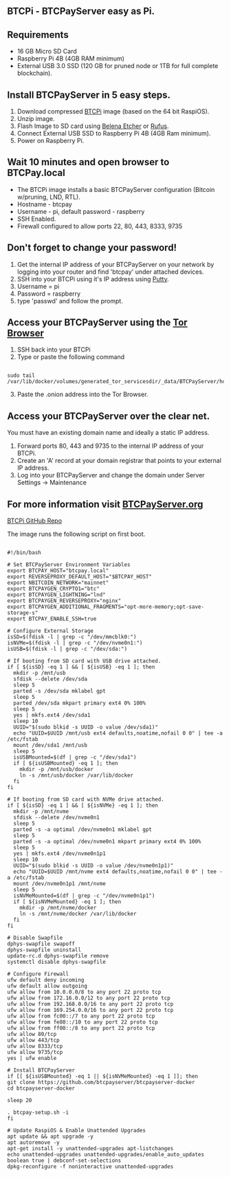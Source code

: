 ## BTCPi - BTCPayServer easy as Pi.

## Requirements 
- 16 GB Micro SD Card
- Raspberry Pi 4B (4GB RAM minimum)
- External USB 3.0 SSD (120 GB for pruned node or 1TB for full complete blockchain).  

## Install BTCPayServer in 5 easy steps. 
1. Download compressed [BTCPi](https://gateway.pinata.cloud/ipfs/QmeBKLyw9UDVf1QVpa8Y2XGkZm7LzXYeZqhJWGcBp8NvJb) image (based on the 64 bit RaspiOS).
2. Unzip image. 
3. Flash Image to SD card using [Belena Etcher](https://www.balena.io/etcher/) or [Rufus](https://rufus.ie/en/). 
4. Connect External USB SSD to Raspberry Pi 4B (4GB Ram minimum). 
5. Power on Raspberry Pi. 

## Wait 10 minutes and open browser to BTCPay.local

- The BTCPi image installs a basic BTCPayServer configuration (Bitcoin w/pruning, LND, RTL). 
- Hostname - btcpay
- Username - pi, default password - raspberry
- SSH Enabled. 
- Firewall configured to allow ports 22, 80, 443, 8333, 9735

## Don't forget to change your password!
1. Get the internal IP address of your BTCPayServer on your network by logging into your router and find 'btcpay' under attached devices. 
1. SSH into your BTCPi using it's IP address using [Putty](https://the.earth.li/~sgtatham/putty/latest/w32/putty-0.76-installer.msi). 
2. Username = pi
3. Password = raspberry
4. type 'passwd' and follow the prompt. 

## Access your BTCPayServer using the [Tor Browser](https://www.torproject.org/download/) 

1. SSH back into your BTCPi 
2. Type or paste the following command

```

sudo tail /var/lib/docker/volumes/generated_tor_servicesdir/_data/BTCPayServer/hostname

```

3. Paste the .onion address into the Tor Browser.

## Access your BTCPayServer over the clear net. 
You must have an existing domain name and ideally a static IP address. 
1. Forward ports 80, 443 and 9735 to the internal IP address of your BTCPi. 
2. Create an 'A' record at your domain registrar that points to your external IP address. 
3. Log into your BTCPayServer and change the domain under Server Settings -> Maintenance

## For more information visit [BTCPayServer.org](https://btcpayserver.org/)

[BTCPi GitHub Repo](https://github.com/lightninginabox/btcpi)

The image runs the following script on first boot. 

```

#!/bin/bash

# Set BTCPayServer Environment Variables
export BTCPAY_HOST="btcpay.local"
export REVERSEPROXY_DEFAULT_HOST="$BTCPAY_HOST"
export NBITCOIN_NETWORK="mainnet"
export BTCPAYGEN_CRYPTO1="btc"
export BTCPAYGEN_LIGHTNING="lnd"
export BTCPAYGEN_REVERSEPROXY="nginx"
export BTCPAYGEN_ADDITIONAL_FRAGMENTS="opt-more-memory;opt-save-storage-s"
export BTCPAY_ENABLE_SSH=true

# Configure External Storage
isSD=$(fdisk -l | grep -c "/dev/mmcblk0:")
isNVMe=$(fdisk -l | grep -c "/dev/nvme0n1:")
isUSB=$(fdisk -l | grep -c "/dev/sda:")

# If booting from SD card with USB drive attached.
if [ ${isSD} -eq 1 ] && [ ${isUSB} -eq 1 ]; then
  mkdir -p /mnt/usb
  sfdisk --delete /dev/sda
  sleep 5
  parted -s /dev/sda mklabel gpt
  sleep 5
  parted /dev/sda mkpart primary ext4 0% 100%
  sleep 5
  yes | mkfs.ext4 /dev/sda1
  sleep 10
  UUID="$(sudo blkid -s UUID -o value /dev/sda1)"
  echo "UUID=$UUID /mnt/usb ext4 defaults,noatime,nofail 0 0" | tee -a /etc/fstab
  mount /dev/sda1 /mnt/usb
  sleep 5
  isUSBMounted=$(df | grep -c "/dev/sda1")
  if [ ${isUSBMounted} -eq 1 ]; then
    mkdir -p /mnt/usb/docker
    ln -s /mnt/usb/docker /var/lib/docker
  fi
fi

# If booting from SD card with NVMe drive attached.
if [ ${isSD} -eq 1 ] && [ ${isNVMe} -eq 1 ]; then
  mkdir -p /mnt/nvme
  sfdisk --delete /dev/nvme0n1
  sleep 5
  parted -s -a optimal /dev/nvme0n1 mklabel gpt
  sleep 5
  parted -s -a optimal /dev/nvme0n1 mkpart primary ext4 0% 100%
  sleep 5
  yes | mkfs.ext4 /dev/nvme0n1p1
  sleep 10
  UUID="$(sudo blkid -s UUID -o value /dev/nvme0n1p1)"
  echo "UUID=$UUID /mnt/nvme ext4 defaults,noatime,nofail 0 0" | tee -a /etc/fstab
  mount /dev/nvme0n1p1 /mnt/nvme
  sleep 5
  isNVMeMounted=$(df | grep -c "/dev/nvme0n1p1")
  if [ ${isNVMeMounted} -eq 1 ]; then
    mkdir -p /mnt/nvme/docker
    ln -s /mnt/nvme/docker /var/lib/docker
  fi
fi

# Disable Swapfile
dphys-swapfile swapoff
dphys-swapfile uninstall
update-rc.d dphys-swapfile remove
systemctl disable dphys-swapfile

# Configure Firewall
ufw default deny incoming
ufw default allow outgoing
ufw allow from 10.0.0.0/8 to any port 22 proto tcp
ufw allow from 172.16.0.0/12 to any port 22 proto tcp
ufw allow from 192.168.0.0/16 to any port 22 proto tcp
ufw allow from 169.254.0.0/16 to any port 22 proto tcp
ufw allow from fc00::/7 to any port 22 proto tcp
ufw allow from fe80::/10 to any port 22 proto tcp
ufw allow from ff00::/8 to any port 22 proto tcp
ufw allow 80/tcp
ufw allow 443/tcp
ufw allow 8333/tcp
ufw allow 9735/tcp
yes | ufw enable

# Install BTCPayServer
if [[ ${isUSBMounted} -eq 1 || ${isNVMeMounted} -eq 1 ]]; then
git clone https://github.com/btcpayserver/btcpayserver-docker
cd btcpayserver-docker

sleep 20

. btcpay-setup.sh -i
fi

# Update RaspiOS & Enable Unattended Upgrades
apt update && apt upgrade -y 
apt autoremove -y
apt-get install -y unattended-upgrades apt-listchanges
echo unattended-upgrades unattended-upgrades/enable_auto_updates boolean true | debconf-set-selections
dpkg-reconfigure -f noninteractive unattended-upgrades

```
